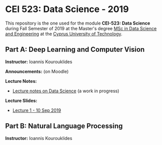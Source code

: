 # CEI 523: Data Science - 2019

This repository is the one used for the module __CEI-523: Data Science__ during Fall Semester of 2019 at the Master's degree [MSc in Data Science and Engineering](https://www.cut.ac.cy/faculties/fet/eecei/module-description/modules-msc-data-science-and-engineering/?languageId=1) at the [Cyprus University of Technology](https://www.cut.ac.cy/).


## Part A: Deep Learning and Computer Vision

__Instructor:__ Ioannis Kourouklides

__Announcements:__ (on Moodle)

__Lecture Notes:__

- [Lecture notes on Data Science](https://goo.gl/VSTGUQ) (a work in progress)

__Lecture Slides:__

- [Lecture 1 - 10 Sep 2019]()


## Part B: Natural Language Processing

__Instructor:__ Ioannis Kourouklides
